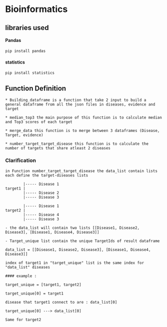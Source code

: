 # Bioinformatics

## libraries used

#### Pandas

```bash
pip install pandas
```
#### statistics

```bash
pip install statistics
```

## Function Definition

    * Building_dataframe is a function that take 2 input to build a general dataframe from all the json files in diseases, evidence and target

    * median_top3 the main purpose of this function is to calculate median and Top3 scores of each target

    * merge_data this function is to merge between 3 dataframes (Disease, Target, evidence)

    * number_target_target_disease this function is to calculate the number of targets that share atleast 2 diseases

### Clarification
    in Function number_target_target_disease the data_list contain lists each define the target-diseases lists

            |----- Disease 1
    target1 |
            |----- Disease 2
            |----- Disease 3

            |----- Disease 1
    target2 |
            |----- Disease 4
            |----- Disease 3
    
    - the data_list will contain two lists [[Disease1, Disease2, Disease3], [Disease1, Disease4, Disease3]]
    
    - Target_unique list contain the unique TargetIds of result dataframe

    data_list = [[Disease1, Disease2, Disease3], [Disease1, Disease4, Disease3]]

    index of target1 in "target_unique" list is the same index for "data_list" diseases

    #### example : 

    target_unique = [target1, target2]

    target_unique[0] = target1

    disease that target1 connect to are : data_list[0]

    target_unique[0] ---> data_list[0]

    Same for target2